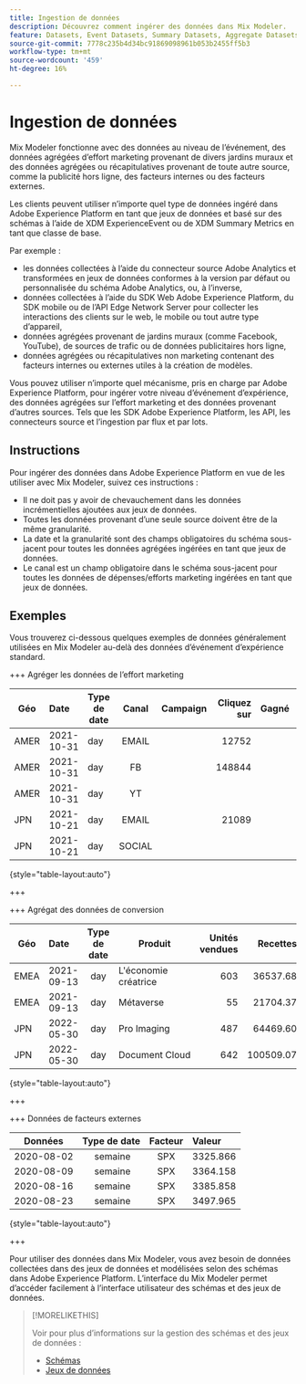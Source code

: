 ```yaml
---
title: Ingestion de données
description: Découvrez comment ingérer des données dans Mix Modeler.
feature: Datasets, Event Datasets, Summary Datasets, Aggregate Datasets
source-git-commit: 7778c235b4d34bc91869098961b053b2455ff5b3
workflow-type: tm+mt
source-wordcount: '459'
ht-degree: 16%

---
```



# Ingestion de données

Mix Modeler fonctionne avec des données au niveau de l’événement, des données agrégées d’effort marketing provenant de divers jardins muraux et des données agrégées ou récapitulatives provenant de toute autre source, comme la publicité hors ligne, des facteurs internes ou des facteurs externes.

Les clients peuvent utiliser n’importe quel type de données ingéré dans Adobe Experience Platform en tant que jeux de données et basé sur des schémas à l’aide de XDM ExperienceEvent ou de XDM Summary Metrics en tant que classe de base.

Par exemple :

* les données collectées à l’aide du connecteur source Adobe Analytics et transformées en jeux de données conformes à la version par défaut ou personnalisée du schéma Adobe Analytics, ou, à l’inverse,
* données collectées à l’aide du SDK Web Adobe Experience Platform, du SDK mobile ou de l’API Edge Network Server pour collecter les interactions des clients sur le web, le mobile ou tout autre type d’appareil,
* données agrégées provenant de jardins muraux (comme Facebook, YouTube), de sources de trafic ou de données publicitaires hors ligne,
* données agrégées ou récapitulatives non marketing contenant des facteurs internes ou externes utiles à la création de modèles.

Vous pouvez utiliser n’importe quel mécanisme, pris en charge par Adobe Experience Platform, pour ingérer votre niveau d’événement d’expérience, des données agrégées sur l’effort marketing et des données provenant d’autres sources. Tels que les SDK Adobe Experience Platform, les API, les connecteurs source et l’ingestion par flux et par lots.


## Instructions

Pour ingérer des données dans Adobe Experience Platform en vue de les utiliser avec Mix Modeler, suivez ces instructions :

* Il ne doit pas y avoir de chevauchement dans les données incrémentielles ajoutées aux jeux de données.
* Toutes les données provenant d’une seule source doivent être de la même granularité.
* La date et la granularité sont des champs obligatoires du schéma sous-jacent pour toutes les données agrégées ingérées en tant que jeux de données.
* Le canal est un champ obligatoire dans le schéma sous-jacent pour toutes les données de dépenses/efforts marketing ingérées en tant que jeux de données.


## Exemples

Vous trouverez ci-dessous quelques exemples de données généralement utilisées en Mix Modeler au-delà des données d’événement d’expérience standard.

+++ Agréger les données de l’effort marketing

| Géo | Date | Type de date | Canal | Campaign | Cliquez sur | Gagné | Engagement | Impression | Ouvrir | Détenu | Envoyés |
|---|:--|---|:---:|---|--:|---|--:|---|---|---|--:|
| AMER | 2021-10-31 | day | EMAIL | | 12752 | | | | | | 1132945 |
| AMER | 2021-10-31 | day | FB | | 148844 | | | | | | |
| AMER | 2021-10-31 | day | YT | | | | 2314452 | | | | |
| JPN | 2021-10-21 | day | EMAIL | | 21089 | | | | | | 3283626 |
| JPN | 2021-10-21 | day | SOCIAL | | | | 621 | | | | |

{style="table-layout:auto"}

+++

+++ Agrégat des données de conversion

| Géo | Date | Type de date | Produit | Unités vendues | Recettes |
|---|:---|:---:|---|--:|--:|
| EMEA | 2021-09-13 | day | L&#39;économie créatrice | 603 | 36537.68 |
| EMEA | 2021-09-13 | day | Métaverse | 55 | 21704.37 |
| JPN | 2022-05-30 | day | Pro Imaging | 487 | 64469.60 |
| JPN | 2022-05-30 | day | Document Cloud | 642 | 100509.07 |

{style="table-layout:auto"}

+++

+++ Données de facteurs externes

| Données | Type de date | Facteur | Valeur |
|---|:---:|:---:|:---|
| 2020-08-02 |  semaine | SPX | 3325.866 |
| 2020-08-09 |  semaine | SPX | 3364.158 |
| 2020-08-16 |  semaine | SPX | 3385.858 |
| 2020-08-23 |  semaine | SPX | 3497.965 |

{style="table-layout:auto"}

+++

Pour utiliser des données dans Mix Modeler, vous avez besoin de données collectées dans des jeux de données et modélisées selon des schémas dans Adobe Experience Platform. L’interface du Mix Modeler permet d’accéder facilement à l’interface utilisateur des schémas et des jeux de données.


>[!MORELIKETHIS]
>
>Voir pour plus d’informations sur la gestion des schémas et des jeux de données :
>
>* [Schémas](schemas.md)
>* [Jeux de données](datasets.md)
